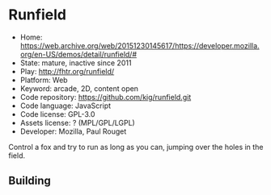 # Runfield

- Home: https://web.archive.org/web/20151230145617/https://developer.mozilla.org/en-US/demos/detail/runfield/#
- State: mature, inactive since 2011
- Play: http://fhtr.org/runfield/
- Platform: Web
- Keyword: arcade, 2D, content open
- Code repository: https://github.com/kig/runfield.git
- Code language: JavaScript
- Code license: GPL-3.0
- Assets license: ? (MPL/GPL/LGPL)
- Developer: Mozilla, Paul Rouget

Control a fox and try to run as long as you can, jumping over the holes in the field.

## Building
